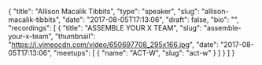 {
  "title": "Allison Macalik Tibbits",
  "type": "speaker",
  "slug": "allison-macalik-tibbits",
  "date": "2017-08-05T17:13:06",
  "draft": false,
  "bio": "",
  "recordings": [
    {
      "title": "ASSEMBLE YOUR X TEAM",
      "slug": "assemble-your-x-team",
      "thumbnail": "https://i.vimeocdn.com/video/650697708_295x166.jpg",
      "date": "2017-08-05T17:13:06",
      "meetups": [
        {
          "name": "ACT-W",
          "slug": "act-w"
        }
      ]
    }
  ]
}